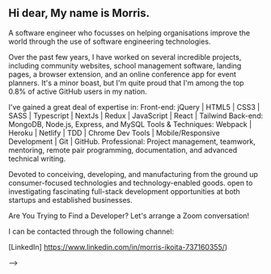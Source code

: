 ## Hi dear,  My name is Morris.

A software engineer who focusses on helping organisations improve the world through the use of software engineering technologies.

Over the past few years, I have worked on several incredible projects, including community websites, school management software, landing pages, a browser extension, and an online conference app for event planners.  It's a minor boast, but I'm quite proud that I'm among the top 0.8% of active GitHub users in my nation.

I've gained a great deal of expertise in:
Front-end: jQuery | HTML5 | CSS3 | SASS | Typescript | NextJs | Redux | JavaScript | React | Tailwind
Back-end: MongoDB, Node.js, Express, and MySQL
Tools & Techniques: Webpack | Heroku | Netlify | TDD | Chrome Dev Tools | Mobile/Responsive Development | Git | GitHub.
Professional: Project management, teamwork, mentoring, remote pair programming, documentation, and advanced technical writing.

Devoted to conceiving, developing, and manufacturing from the ground up consumer-focused technologies and technology-enabled goods.  open to investigating fascinating full-stack development opportunities at both startups and established businesses.

 Are You Trying to Find a Developer?  Let's arrange a Zoom conversation!

 I can be contacted through the following channel:

 [LinkedIn] https://www.linkedin.com/in/morris-ikoita-737160355/)


-->
